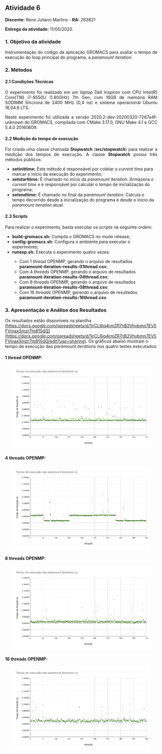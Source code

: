 ## Atividade 6
<p align="left"><b>Discente:</b> Rene Juliano Martins - <b>RA:</b> 263821</p>
<p align="left"><b>Entrega da atividade:</b> 11/05/2020.</p>

### 1. Objetivo da atividade

<p align="justify">Instrumentação do código da aplicação GROMACS para avaliar o tempo de execução do loop principal do programa, a <i>paramount iteration</i>.</p>

### 2. Métodos

#### 2.1 Condições Técnicas

<p align="justify">O experimento foi realizado em um <i>laptop</i> Dell Inspiron com CPU Intel(R) Core(TM) i7-8550U (1.80GHz) 7th Gen, com 16GB de memória RAM SODIMM Síncrona de 2400 MHz (0,4 ns) e sistema operacional Ubuntu 16.04.6 LTS.</p>
<p align="justify">Neste experimento foi utilizada a versão 2020.2-dev-20200320-7267a4f-unknown do GROMACS, compilada com CMake 3.17.0, GNU Make 4.1 e GCC 5.4.0 20160609.</p>

#### 2.2 Medição do tempo de execução

 <p align="justify">Foi criada uma classe chamada <b>Stopwatch</b> (<b>src/stopwatch</b>) para realizar a medição dos tempos de execução. A classe <b>Stopwatch</b> possui três métodos públicos:</p>
<ul>
 <li><b>setinittime:</b> Este método é responsável por coletar o <i>current time</i> para marcar o início da execução do experimento;</li>
 <li><b>setstarttime:</b> É chamado no início da <i>paramount iteration</i>. Armazena o <i>current time</i> e é responsável por calcular o tempo de inicialização do programa;</li>
 <li><b>setendtime:</b> É chamado no final da <i>paramount iteration</i>. Calcula o tempo decorrido desde a inicialização do programa e desde o início da <i>paramount iteration</i> atual.</li>
</ul>

#### 2.3 Scripts

<p align="justify">Para realizar o experimento, basta executar os <i>scripts</i> na seguinte ordem:</p>
<ul>
 <li><b>build-gromacs.sh:</b> Compila o GROMACS no modo release;</li>
 <li><b>config-gromacs.sh:</b> Configura o ambiente para executar o experimento;</li>
 <li><b>runexp.sh:</b> Executa o experimento quatro vezes:</li>
  <ul>
   <li> Com 1 <i>thread</i> OPENMP, gerando o arquivo de resultados <b>paramount-iteration-results-01thread.csv</b>;</li>
   <li> Com 4 <i>threads</i> OPENMP, gerando o arquivo de resultados <b>paramount-iteration-results-04thread.csv</b>;</li>
   <li> Com 8 <i>threads</i> OPENMP, gerando o arquivo de resultados <b>paramount-iteration-results-08thread.csv</b>;</li>
   <li> Com 16 <i>threads</i> OPENMP, gerando o arquivo de resultados <b>paramount-iteration-results-16thread.csv</b>.</li>
 </ul>
</ul>

### 3. Apresentação e Análise dos Resultados

Os resultados estão disponíveis na planilha [https://docs.google.com/spreadsheets/d/1jrCL6iq4rmZR7nB2Vhvbmn7EV5FVmaxSmzr7tg81SdQ](https://docs.google.com/spreadsheets/d/1jrCL6iq4rmZR7nB2Vhvbmn7EV5FVmaxSmzr7tg81SdQ/edit?usp=sharing).
Os gráficos abaixo mostram o tempo de execução das <i>paramount iterations</i> nos quatro testes executados:


#### 1 thread OPENMP:
<p align="center">
  <img width="460" src="https://raw.githubusercontent.com/renejm/gromacs-mo833a/ativ-6-exp-1/experiments/ativ-6-exp-1/images/openmp01thread.png">
</p>



#### 4 threads OPENMP:
<p align="center">
  <img width="460" src="https://raw.githubusercontent.com/renejm/gromacs-mo833a/ativ-6-exp-1/experiments/ativ-6-exp-1/images/openmp04threads.png">
</p>


#### 8 threads OPENMP:
<p align="center">
  <img width="460" src="https://raw.githubusercontent.com/renejm/gromacs-mo833a/ativ-6-exp-1/experiments/ativ-6-exp-1/images/openmp08threads.png">
</p>


#### 16 threads OPENMP:
<p align="center">
  <img width="460" src="https://raw.githubusercontent.com/renejm/gromacs-mo833a/ativ-6-exp-1/experiments/ativ-6-exp-1/images/openmp16threads.png">
</p>
